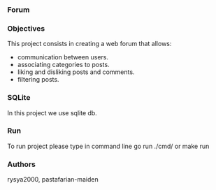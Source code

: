 ### Forum 

### Objectives

This project consists in creating a web forum that allows:

   - communication between users.
   - associating categories to posts.
   - liking and disliking posts and comments.
   - filtering posts.


### SQLite

In this project we use sqlite db.

### Run

To run project please type in command line go run ./cmd/ or make run


### Authors

rysya2000, pastafarian-maiden
